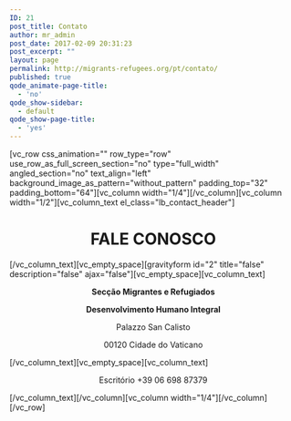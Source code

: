 ```yaml
---
ID: 21
post_title: Contato
author: mr_admin
post_date: 2017-02-09 20:31:23
post_excerpt: ""
layout: page
permalink: http://migrants-refugees.org/pt/contato/
published: true
qode_animate-page-title:
  - 'no'
qode_show-sidebar:
  - default
qode_show-page-title:
  - 'yes'
---
```

[vc_row css_animation="" row_type="row" use_row_as_full_screen_section="no" type="full_width" angled_section="no" text_align="left" background_image_as_pattern="without_pattern" padding_top="32" padding_bottom="64"][vc_column width="1/4"][/vc_column][vc_column width="1/2"][vc_column_text el_class="lb_contact_header"]
<h1 style="text-align: center;">FALE CONOSCO</h1>
[/vc_column_text][vc_empty_space][gravityform id="2" title="false" description="false" ajax="false"][vc_empty_space][vc_column_text]
<p style="text-align: center;"><strong>Secção Migrantes e Refugiados</strong></p>
<p style="text-align: center;"><strong>Desenvolvimento Humano Integral</strong></p>
<p style="text-align: center;">Palazzo San Calisto</p>
<p style="text-align: center;">00120 Cidade do Vaticano</p>
[/vc_column_text][vc_empty_space][vc_column_text]
<p style="text-align: center;">Escritório +39 06 698 87379</p>
[/vc_column_text][/vc_column][vc_column width="1/4"][/vc_column][/vc_row]